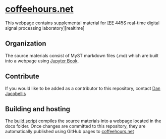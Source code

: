 # [coffeehours.net][ch]

This webpage contains supplemental material for [EE 445S real-time digital signal processing laboratory][realtime]

## Organization

The source materials consist of MyST markdown files (.md) which are built into a webpage using [Jupyter Book][book].

## Contribute

If you would like to be added as a contributor to this repository, contact [Dan Jacobellis][dan]

## Building and hosting

The [build script](build.sh) compiles the source materials into a webpage located in the docs folder. Once changes are committed to this repository, they are automatically published using GitHub pages to [coffeehours.net][ch]

[ch]:https://coffeehours.net
[dan]:https://danjacobellis.net
[book]:https://jupyterbook.org



